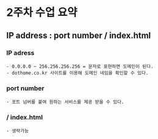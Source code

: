 # 2주차 수업 요약


## IP address : port number / index.html
  ### IP adress
    - 0.0.0.0 ~ 256.256.256.256 = 문자로 표현하면 도메인이 된다.
    - dothome.co.kr 사이트를 이용해 도메인 네임을 확인할 수 있다.
  
  ### port number
    - 포트 넘버를 붙여 원하는 서비스를 제공 받을 수 있다.
  ### / index.html
    - 생략가능
